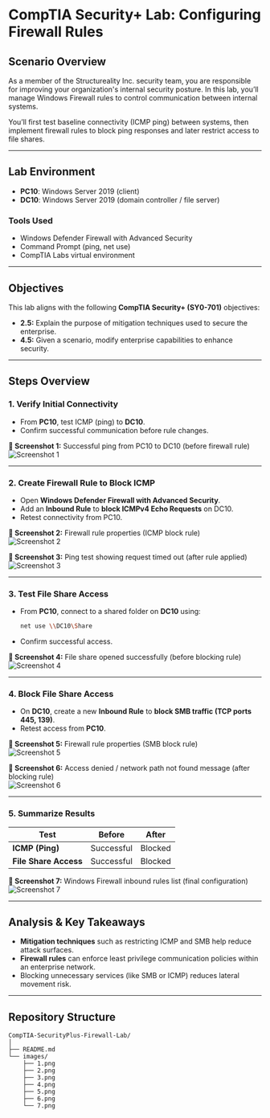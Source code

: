 # CompTIA Security+ Lab: Configuring Firewall Rules

## Scenario Overview
As a member of the Structureality Inc. security team, you are responsible for improving your organization's internal security posture. In this lab, you’ll manage Windows Firewall rules to control communication between internal systems.

You’ll first test baseline connectivity (ICMP ping) between systems, then implement firewall rules to block ping responses and later restrict access to file shares.

---

## Lab Environment
- **PC10**: Windows Server 2019 (client)
- **DC10**: Windows Server 2019 (domain controller / file server)

### Tools Used
- Windows Defender Firewall with Advanced Security  
- Command Prompt (ping, net use)  
- CompTIA Labs virtual environment  

---

## Objectives
This lab aligns with the following **CompTIA Security+ (SY0-701)** objectives:

- **2.5:** Explain the purpose of mitigation techniques used to secure the enterprise.  
- **4.5:** Given a scenario, modify enterprise capabilities to enhance security.  

---

## Steps Overview

### 1. Verify Initial Connectivity
- From **PC10**, test ICMP (ping) to **DC10**.  
- Confirm successful communication before rule changes.

**📸 Screenshot 1:** Successful ping from PC10 to DC10 (before firewall rule)  
![Screenshot 1](images/1.png)

---

### 2. Create Firewall Rule to Block ICMP
- Open **Windows Defender Firewall with Advanced Security**.  
- Add an **Inbound Rule** to **block ICMPv4 Echo Requests** on DC10.  
- Retest connectivity from PC10.

**📸 Screenshot 2:** Firewall rule properties (ICMP block rule)  
![Screenshot 2](images/2.png)

**📸 Screenshot 3:** Ping test showing request timed out (after rule applied)  
![Screenshot 3](images/3.png)

---

### 3. Test File Share Access
- From **PC10**, connect to a shared folder on **DC10** using:
  ```bash
  net use \\DC10\Share
  ```
- Confirm successful access.

**📸 Screenshot 4:** File share opened successfully (before blocking rule)  
![Screenshot 4](images/4.png)

---

### 4. Block File Share Access
- On **DC10**, create a new **Inbound Rule** to **block SMB traffic (TCP ports 445, 139)**.  
- Retest access from **PC10**.

**📸 Screenshot 5:** Firewall rule properties (SMB block rule)  
![Screenshot 5](images/5.png)

**📸 Screenshot 6:** Access denied / network path not found message (after blocking rule)  
![Screenshot 6](images/6.png)

---

### 5. Summarize Results

| Test | Before | After |
|------|---------|--------|
| **ICMP (Ping)** | Successful | Blocked |
| **File Share Access** | Successful | Blocked |

**📸 Screenshot 7:** Windows Firewall inbound rules list (final configuration)  
![Screenshot 7](images/7.png)

---

## Analysis & Key Takeaways
- **Mitigation techniques** such as restricting ICMP and SMB help reduce attack surfaces.  
- **Firewall rules** can enforce least privilege communication policies within an enterprise network.  
- Blocking unnecessary services (like SMB or ICMP) reduces lateral movement risk.

---

## Repository Structure

```
CompTIA-SecurityPlus-Firewall-Lab/
│
├── README.md
└── images/
    ├── 1.png
    ├── 2.png
    ├── 3.png
    ├── 4.png
    ├── 5.png
    ├── 6.png
    └── 7.png
```
